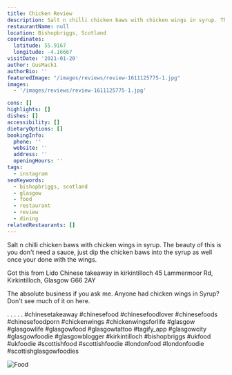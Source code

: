 ```yaml
---
title: Chicken Review
description: Salt n chilli chicken baws with chicken wings in syrup. The beauty of this is you don't need a sauce, just dip the chicken baws into the syrup as well once your done with the wings
restaurantName: null
location: Bishopbriggs, Scotland
coordinates:
  latitude: 55.9167
  longitude: -4.16667
visitDate: '2021-01-20'
author: GusMack1
authorBio: ''
featuredImage: "/images/reviews/review-1611125775-1.jpg"
images:
  - '/images/reviews/review-1611125775-1.jpg'

cons: []
highlights: []
dishes: []
accessibility: []
dietaryOptions: []
bookingInfo:
  phone: ''
  website: ''
  address: ''
  openingHours: ''
tags:
  - instagram
seoKeywords:
  - bishopbriggs, scotland
  - glasgow
  - food
  - restaurant
  - review
  - dining
relatedRestaurants: []
---
```


Salt n chilli chicken baws with chicken wings in syrup. The beauty of this is you don't need a sauce, just dip the chicken baws into the syrup as well once your done with the wings. 

Got this from Lido Chinese takeaway in kirkintilloch 45 Lammermoor Rd, Kirkintilloch, Glasgow G66 2AY

The absolute business if you ask me. Anyone had chicken wings in Syrup? Don't see much of it on here.

.
.
.
.
.
#chinesetakeaway #chinesefood #chinesefoodlover #chinesefoods #chinesefoodporn #chickenwings #chickenwingsforlife #glasgow #glasgowlife #glasgowfood #glasgowtattoo #tagify_app #glasgowcity #glasgowfoodie #glasgowblogger #kirkintilloch #bishopbriggs #ukfood #ukfoodie #scottishfood #scottishfoodie #londonfood #londonfoodie #scottishglasgowfoodies

![Food](/images/reviews/review-1611125775-1.jpg)
